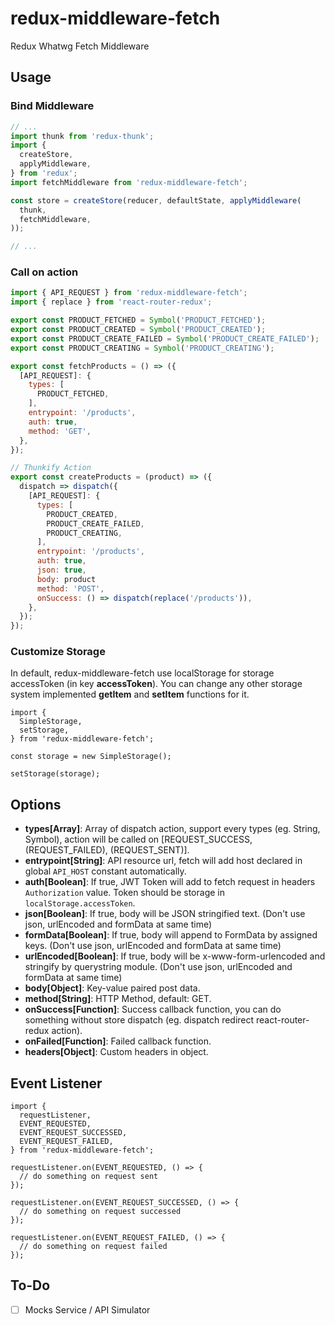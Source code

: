 # redux-middleware-fetch
Redux Whatwg Fetch Middleware

## Usage

### Bind Middleware

```javascript
// ...
import thunk from 'redux-thunk';
import {
  createStore,
  applyMiddleware,
} from 'redux';
import fetchMiddleware from 'redux-middleware-fetch';

const store = createStore(reducer, defaultState, applyMiddleware(
  thunk,
  fetchMiddleware,
));

// ...
```

### Call on action

```javascript
import { API_REQUEST } from 'redux-middleware-fetch';
import { replace } from 'react-router-redux';

export const PRODUCT_FETCHED = Symbol('PRODUCT_FETCHED');
export const PRODUCT_CREATED = Symbol('PRODUCT_CREATED');
export const PRODUCT_CREATE_FAILED = Symbol('PRODUCT_CREATE_FAILED');
export const PRODUCT_CREATING = Symbol('PRODUCT_CREATING');

export const fetchProducts = () => ({
  [API_REQUEST]: {
    types: [
      PRODUCT_FETCHED,
    ],
    entrypoint: '/products',
    auth: true,
    method: 'GET',
  },
});

// Thunkify Action
export const createProducts = (product) => ({
  dispatch => dispatch({
    [API_REQUEST]: {
      types: [
        PRODUCT_CREATED,
        PRODUCT_CREATE_FAILED,
        PRODUCT_CREATING,
      ],
      entrypoint: '/products',
      auth: true,
      json: true,
      body: product
      method: 'POST',
      onSuccess: () => dispatch(replace('/products')),
    },
  });
});
```

### Customize Storage

In default, redux-middleware-fetch use localStorage for storage accessToken (in key __accessToken__). You can change any other storage system implemented __getItem__ and __setItem__ functions for it.

```
import {
  SimpleStorage,
  setStorage,
} from 'redux-middleware-fetch';

const storage = new SimpleStorage();

setStorage(storage);
```

## Options

- **types[Array]**: Array of dispatch action, support every types (eg. String, Symbol), action will be called on [REQUEST_SUCCESS, (REQUEST_FAILED), (REQUEST_SENT)].
- **entrypoint[String]**: API resource url, fetch will add host declared in global ```API_HOST``` constant automatically.
- **auth[Boolean]**: If true, JWT Token will add to fetch request in headers ```Authorization``` value. Token should be storage in ```localStorage.accessToken```.
- **json[Boolean]**: If true, body will be JSON stringified text. (Don't use json, urlEncoded and formData at same time)
- **formData[Boolean]**: If true, body will append to FormData by assigned keys. (Don't use json, urlEncoded and formData at same time)
- **urlEncoded[Boolean]**: If true, body will be x-www-form-urlencoded and stringify by querystring module. (Don't use json, urlEncoded and formData at same time)
- **body[Object]**: Key-value paired post data.
- **method[String]**: HTTP Method, default: GET.
- **onSuccess[Function]**: Success callback function, you can do something without store dispatch (eg. dispatch redirect react-router-redux action).
- **onFailed[Function]**: Failed callback function.
- **headers[Object]**: Custom headers in object.

## Event Listener

```
import {
  requestListener,
  EVENT_REQUESTED,
  EVENT_REQUEST_SUCCESSED,
  EVENT_REQUEST_FAILED,
} from 'redux-middleware-fetch';

requestListener.on(EVENT_REQUESTED, () => {
  // do something on request sent
});

requestListener.on(EVENT_REQUEST_SUCCESSED, () => {
  // do something on request successed
});

requestListener.on(EVENT_REQUEST_FAILED, () => {
  // do something on request failed
});
```

## To-Do

- [ ] Mocks Service / API Simulator
